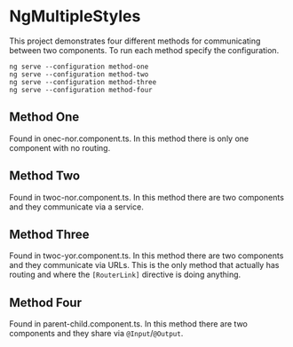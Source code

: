 # NgMultipleStyles

This project demonstrates four different methods for communicating between two components.  To run each method specify the configuration.

```
ng serve --configuration method-one
ng serve --configuration method-two
ng serve --configuration method-three
ng serve --configuration method-four
```

## Method One

Found in onec-nor.component.ts.  In this method there is only one component with no routing.

## Method Two

Found in twoc-nor.component.ts.  In this method there are two components and they communicate via a service.

## Method Three

Found in twoc-yor.component.ts.  In this method there are two components and they communicate via URLs.  This is the only method that actually has routing and where the `[RouterLink]` directive is doing anything.

## Method Four

Found in parent-child.component.ts.  In this method there are two components and they share via `@Input`/`@Output`.
